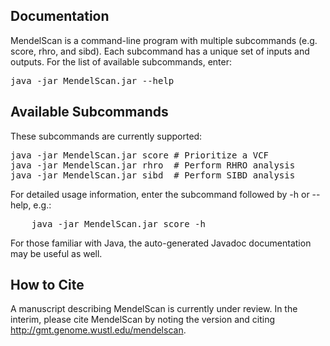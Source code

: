 ## Documentation ##

MendelScan is a command-line program with multiple subcommands (e.g. score, rhro, and sibd). Each subcommand has a unique set of inputs and outputs. For the list of available subcommands, enter:

<pre class="terminal">
java -jar MendelScan.jar --help
</pre>

## Available Subcommands ##

These subcommands are currently supported:

<pre class="terminal">
java -jar MendelScan.jar score &#35; Prioritize a VCF
java -jar MendelScan.jar rhro  &#35; Perform RHRO analysis
java -jar MendelScan.jar sibd  &#35; Perform SIBD analysis
</pre>

For detailed usage information, enter the subcommand followed by -h or --help, e.g.:

<pre class="terminal">
	java -jar MendelScan.jar score -h
</pre>

For those familiar with Java, the auto-generated Javadoc documentation may be useful as well.

## How to Cite ##

A manuscript describing MendelScan is currently under review. In the interim, please cite MendelScan by noting the version and citing http://gmt.genome.wustl.edu/mendelscan.
